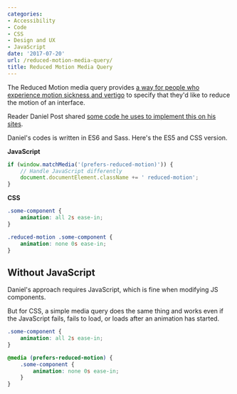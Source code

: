 ```yaml
---
categories:
- Accessibility
- Code
- CSS
- Design and UX
- JavaScript
date: '2017-07-20'
url: /reduced-motion-media-query/
title: Reduced Motion Media Query
---
```


The Reduced Motion media query provides <a href="https://css-tricks.com/introduction-reduced-motion-media-query/">a way for people who experience motion sickness and vertigo</a> to specify that they'd like to reduce the motion of an interface.

Reader Daniel Post shared <a href="https://gist.github.com/danielpost/2477d1881d9b267b39756068f09be5d2">some code he uses to implement this on his sites</a>.

Daniel's codes is written in ES6 and Sass. Here's the ES5 and CSS version.

<strong>JavaScript</strong>

```js
if (window.matchMedia('(prefers-reduced-motion)')) {
    // Handle JavaScript differently
    document.documentElement.className += ' reduced-motion';
}
```

<strong>CSS</strong>

```css
.some-component {
    animation: all 2s ease-in;
}

.reduced-motion .some-component {
    animation: none 0s ease-in;
}
```

<h2>Without JavaScript</h2>

Daniel's approach requires JavaScript, which is fine when modifying JS components.

But for CSS, a simple media query does the same thing and works even if the JavaScript fails, fails to load, or loads after an animation has started.

```css
.some-component {
    animation: all 2s ease-in;
}

@media (prefers-reduced-motion) {
    .some-component {
        animation: none 0s ease-in;
    }
}
```